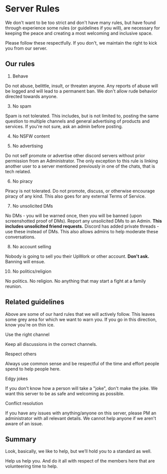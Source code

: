 # Server Rules

We don't want to be too strict and don't have many rules, but have found through experience some rules (or guidelines if you will), are necessary for keeping the peace and creating a most welcoming and inclusive space.

Please follow these respectfully. If you don't, we maintain the right to kick you from our server.

## Our rules

1. Behave

Do not abuse, belittle, insult, or threaten anyone. Any reports of abuse will be logged and will lead to a permanent ban. We don't allow rude behavior directed towards anyone.

3. No spam

Spam is not tolerated. This includes, but is not limited to, posting the same question to multiple channels and general advertising of products and services. If you're not sure, ask an admin before posting.

4. No NSFW content

5. No advertising

Do not self promote or advertise other discord servers without prior permission from an Administrator. The only exception to this rule is linking another user to a server mentioned previously in one of the chats, that is tech related.

6. No piracy

Piracy is not tolerated. Do not promote, discuss, or otherwise encourage piracy of any kind. This also goes for any external Terms of Service.

7. No unsolicited DMs

No DMs - you will be warned once, then you will be banned (upon screenshotted proof of DMs). Report any unsolicited DMs to an Admin. **This includes unsolicited friend requests.** Discord has added private threads - use these instead of DMs. This also allows admins to help moderate these conversations.

8. No account selling

Nobody is going to sell you their UpWork or other account. **Don't ask.** Banning will ensue.

10. No politics/religion

No politics. No religion. No anything that may start a fight at a family reunion.

## Related guidelines

Above are some of our hard rules that we will actively follow. This leaves some grey area for which we want to warn you. If you go in this direction, know you're on thin ice.

Use the right channel

Keep all discussions in the correct channels.

Respect others

Always use common sense and be respectful of the time and effort people spend to help people here.

Edgy jokes

If you don't know how a person will take a "joke", don't make the joke. We want this server to be as safe and welcoming as possible.

Conflict resolution

If you have any issues with anything/anyone on this server, please PM an administrator with all relevant details. We cannot help anyone if we aren't aware of an issue.

## Summary

Look, basically, we like to help, but we’ll hold you to a standard as well. 

Help us help you. And do it all with respect of the members here that are volunteering time to help.
